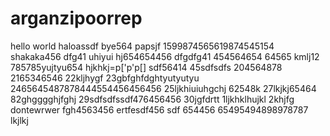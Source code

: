 # arganzipoorrep
hello world
haloassdf
bye564
papsjf
1599874565619874545154
shakaka456
dfg41
uhiyui
hj654654456
dfgdfg41
454564654
64565
kmlj12
785785yujtyu654
hjkhkj=p['p'p[]
sdf56414
45sdfsdfs
204564878
2165346546
22kljhygf
23gbfghfdghtyutyutyu
2465645487878444554456456456
25ljkhiuiuhgchj
62548k
27lkjkj65464
82ghgggghjfghj
29sdfsdfssdf476456456
30jgfdrtt
1ljkhklhujkl
2khjfg
dontewrwer
fgh4563456
ertfesdf456
sdf
654456
65495494898978787
lkjlkj
